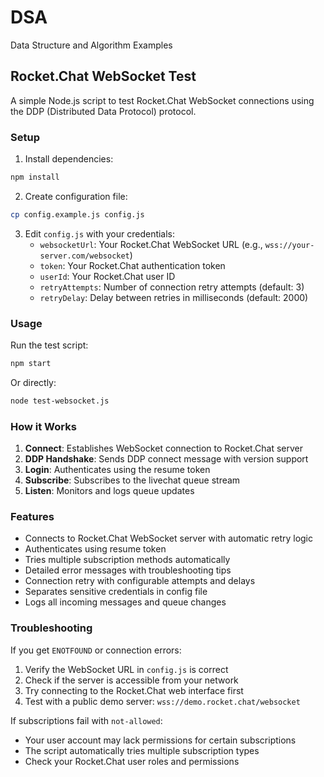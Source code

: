 # DSA
Data Structure and Algorithm Examples

## Rocket.Chat WebSocket Test

A simple Node.js script to test Rocket.Chat WebSocket connections using the DDP (Distributed Data Protocol) protocol.

### Setup

1. Install dependencies:
```bash
npm install
```

2. Create configuration file:
```bash
cp config.example.js config.js
```

3. Edit `config.js` with your credentials:
   - `websocketUrl`: Your Rocket.Chat WebSocket URL (e.g., `wss://your-server.com/websocket`)
   - `token`: Your Rocket.Chat authentication token
   - `userId`: Your Rocket.Chat user ID
   - `retryAttempts`: Number of connection retry attempts (default: 3)
   - `retryDelay`: Delay between retries in milliseconds (default: 2000)

### Usage

Run the test script:
```bash
npm start
```

Or directly:
```bash
node test-websocket.js
```

### How it Works

1. **Connect**: Establishes WebSocket connection to Rocket.Chat server
2. **DDP Handshake**: Sends DDP connect message with version support
3. **Login**: Authenticates using the resume token
4. **Subscribe**: Subscribes to the livechat queue stream
5. **Listen**: Monitors and logs queue updates

### Features

- Connects to Rocket.Chat WebSocket server with automatic retry logic
- Authenticates using resume token
- Tries multiple subscription methods automatically
- Detailed error messages with troubleshooting tips
- Connection retry with configurable attempts and delays
- Separates sensitive credentials in config file
- Logs all incoming messages and queue changes

### Troubleshooting

If you get `ENOTFOUND` or connection errors:
1. Verify the WebSocket URL in `config.js` is correct
2. Check if the server is accessible from your network
3. Try connecting to the Rocket.Chat web interface first
4. Test with a public demo server: `wss://demo.rocket.chat/websocket`

If subscriptions fail with `not-allowed`:
- Your user account may lack permissions for certain subscriptions
- The script automatically tries multiple subscription types
- Check your Rocket.Chat user roles and permissions
